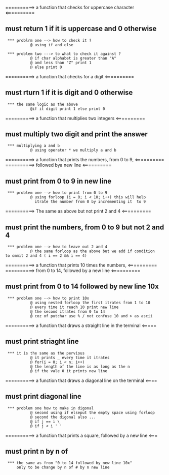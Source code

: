 ==========> a function that checks for uppercase character <==========
## must return 1 if it is uppercase and 0 otherwise
     *** problrm one --> how to check it ?
               @ using if and else
 
     *** problem two ---> to what to check it against ?
               @ if char alphabet is greater than "A" 
               @ and less than "Z" print 1 
               @ else print 0


==========> a function that checks for a digit <==========
## must rturn 1 if it is digit and 0 otherwise
     *** the same logic as the above 
               @if it digit print 1 else print 0



==========> a function that multiplies two integers <==========
## must multiply two digit and print the answer
     *** multiplying a and b
               @ using operator * we multiply a and b


==========> a function that prints the numbers, from 0 to 9, <==========
==========>          followed bya new line                   <==========
## must print from 0 to 9 in new line 
     *** problem one --> how to print from 0 to 9
               @ using forloop (i = 0; i < 10; i++) this will help 
                 itrate the number from 0 by incrementing it  to 9

==========> The same as above but not print 2 and 4 <==========
## must print  the numbers, from 0 to 9 but not 2 and 4 
     *** problem one --> how to leave out 2 and 4
               @ the same forloop as the above but we add if condition                   to ommit 2 and 4 ( i == 2 && i == 4)


==========> a function that prints 10 times the numbers, <==========    ==========> from 0 to 14, followed by a new line         <==========
## must print from 0 to 14 followed by new line 10x
     *** problem one --> how to print 10x 
               @ using nested forloop the first itrates from 1 to 10
               @ every time it reach 10 print new line
               @ the second itrates from 0 to 14
               @ coz of putchar use % / not confuse 10 and > as ascii

==========> a function that draws a straight line in the terminal <=====
## must print striaght line 
     *** it is the same as the pervious
               @ it prints _ every time it itrates 
               @ for(i = 0; i < n; i++) 
               @ the length of the line is as long as the n
               @ if the vale 0 it prints new line 

==========>  a function that draws a diagonal line on the terminal <====
## must print diagonal line
     *** problem one how to make in digonal
               @ second using if elseput the empty space using forloop
               @ second the digonal also ...
               @ if j == i \
               @ if j < i ' '  


==========> a function that prints a square, followed by a new line <===
## must print n by n of #
     *** the same as from "0 to 14 followed by new line 10x"
         only to be change by n of # by n new line 


